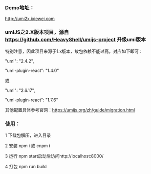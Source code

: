 ### Demo地址：
http://umi2x.ixiewei.com

### umiJS之2.X版本项目，源自 https://github.com/HeavyShell/umijs-project 升级umi版本

特别注意，因此项目来源于1.x版本，故包依赖不能过高，对应如下即可：

"umi": "2.4.2",

"umi-plugin-react": "1.4.0"

或

"umi": "2.6.17",

"umi-plugin-react": "1.7.6"


其他配置具体参考官网：https://umijs.org/zh/guide/migration.html


### 使用：

1 下载包解压，进入目录

2 安装 npm i 或 cnpm i

3 运行 npm start启动后访问http://localhost:8000/

4 打包 npm run build
